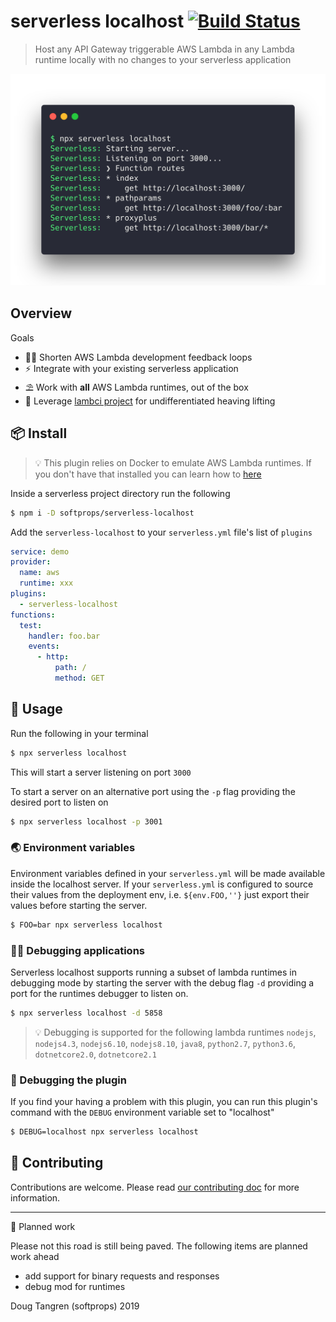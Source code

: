 # serverless localhost [![Build Status](https://travis-ci.org/softprops/serverless-localhost.svg?branch=master)](https://travis-ci.org/softprops/serverless-localhost)

> Host any API Gateway triggerable AWS Lambda in any Lambda runtime locally with no changes to your serverless application

<img width="647" src="assets/screenshot.png"/>

## Overview

Goals

* 👩‍💻 Shorten AWS Lambda development feedback loops
* ⚡ Integrate with your existing serverless application
* ⛱️ Work with **all** AWS Lambda runtimes, out of the box
* 🐑 Leverage [lambci project](https://github.com/lambci/) for undifferentiated heaving lifting

## 📦 Install

> 💡 This plugin relies on Docker to emulate AWS Lambda runtimes. If you don't have that
installed you can learn how to [here](https://www.docker.com/products/docker-desktop)

Inside a serverless project directory run the following

```sh
$ npm i -D softprops/serverless-localhost
```

Add the `serverless-localhost` to your `serverless.yml` file's
list of `plugins`

```yaml
service: demo
provider:
  name: aws
  runtime: xxx
plugins:
  - serverless-localhost
functions:
  test:
    handler: foo.bar
    events:
      - http:
          path: /
          method: GET
```

## 🤸 Usage

Run the following in your terminal

```sh
$ npx serverless localhost
```

This will start a server listening on port `3000`

To start a server on an alternative port using the `-p` flag providing the desired
port to listen on

```sh
$ npx serverless localhost -p 3001
```

### 🌏 Environment variables
Environment variables defined in your `serverless.yml` will be made available inside
the localhost server. If your `serverless.yml` is configured to source their
values from the deployment env, i.e. `${env.FOO,''}` just export their values
before starting the server.

```sh
$ FOO=bar npx serverless localhost
```

### 👩‍🔬 Debugging applications

Serverless localhost supports running a subset of lambda runtimes in debugging mode
by starting the server with the debug flag `-d` providing a port for the runtimes debugger to listen on.

```sh
$ npx serverless localhost -d 5858
```

> 💡 Debugging is supported for the following lambda runtimes `nodejs`, `nodejs4.3`, `nodejs6.10`, `nodejs8.10`, `java8`, `python2.7`, `python3.6`, `dotnetcore2.0`, `dotnetcore2.1`

### 🔬 Debugging the plugin

If you find your having a problem with this plugin, you can run this plugin's command
with the `DEBUG` environment variable set to "localhost"

```sh
$ DEBUG=localhost npx serverless localhost
```

## 👯 Contributing

Contributions are welcome. Please read [our contributing doc](CONTRIBUTING.md) for more information.

---

🚧 Planned work

Please not this road is still being paved. The following items are planned work ahead

* add support for binary requests and responses
* debug mod for runtimes

Doug Tangren (softprops) 2019